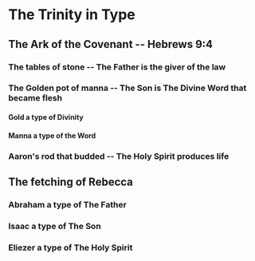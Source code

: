 # The Trinity in Type

## The Ark of the Covenant -- Hebrews 9:4

### The tables of stone -- The Father is the giver of the law

### The Golden pot of manna -- The Son is The Divine Word that became flesh

#### Gold a type of Divinity

#### Manna a type of the Word

### Aaron's rod that budded -- The Holy Spirit produces life

## The fetching of Rebecca

### Abraham a type of The Father

### Isaac a type of The Son

### Eliezer a type of The Holy Spirit
